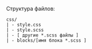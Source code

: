 Структура файлов:
```
css/
| - style.css
| - style.scss
| - [ другие *.scss файлы ]
| - blocks/[имя блока *.scss ]
